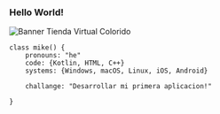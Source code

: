### Hello World!

![Banner Tienda Virtual Colorido](https://user-images.githubusercontent.com/100048370/163150920-4302ff13-b54a-43ef-8c89-5130667f628a.png)

```
class mike() {
	pronouns: "he"
	code: {Kotlin, HTML, C++}
	systems: {Windows, macOS, Linux, iOS, Android}
	
	challange: "Desarrollar mi primera aplicacion!"

}
